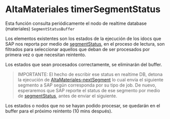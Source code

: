 # AltaMateriales timerSegmentStatus

Esta función consulta periódicamente el nodo de realtime database (materiales) `SegmentStatusBuffer`

Los elementos existentes son los estados de la ejecución de los idocs que SAP nos reporta por medio de [segmentStatus](./../03_segment_status/Readme.md), en el proceso de lectura, son filtrados para seleccionar aquellos que deban de ser procesados por primera vez o que necesitan reintento.

Los estados que sean procesados correctamente, se eliminarán del buffer.

> IMPORTANTE: El hecho de escribir ese status en realtime DB, detona la ejecución de [AltaMateriales-nextSegment](../04_next_segment/Readme.md) lo cual envía el siguiente segmento a SAP según corresponda por su tipo de job. De nuevo, esperaremos que SAP reporte el status de ese segmento por medio de [segmentStatus](./../03_segment_status/Readme.md), antes de enviar el siguiente.

Los estados o nodos que no se hayan podido procesar, se quedarán en el buffer para el próximo reintento (10 mins después).
